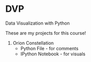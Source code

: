 # DVP
Data Visualization with Python

These are my projects for this course!
1. Orion Constellation
      - Python File - for comments
      - IPython Notebook - for visuals
